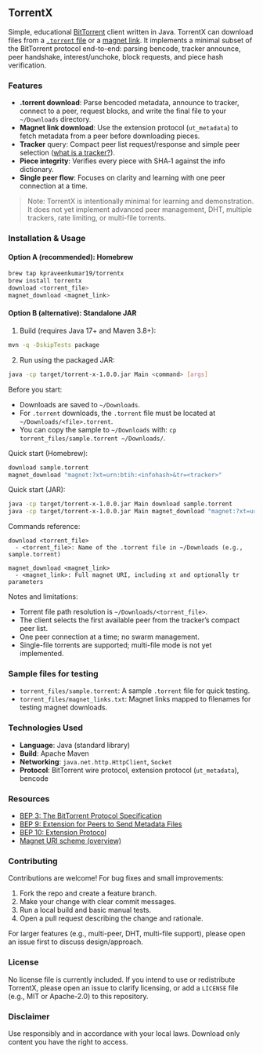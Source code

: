 ## TorrentX

Simple, educational [BitTorrent](https://en.wikipedia.org/wiki/BitTorrent) client written in Java. TorrentX can download files from a [`.torrent` file](https://en.wikipedia.org/wiki/Torrent_file) or a [magnet link](https://en.wikipedia.org/wiki/Magnet_URI_scheme). It implements a minimal subset of the BitTorrent protocol end-to-end: parsing bencode, tracker announce, peer handshake, interest/unchoke, block requests, and piece hash verification.

### Features
- **.torrent download**: Parse bencoded metadata, announce to tracker, connect to a peer, request blocks, and write the final file to your `~/Downloads` directory.
- **Magnet link download**: Use the extension protocol (`ut_metadata`) to fetch metadata from a peer before downloading pieces.
- **Tracker** query: Compact peer list request/response and simple peer selection ([what is a tracker?](https://en.wikipedia.org/wiki/BitTorrent_tracker)).
- **Piece integrity**: Verifies every piece with SHA‑1 against the info dictionary.
- **Single peer flow**: Focuses on clarity and learning with one peer connection at a time.

> Note: TorrentX is intentionally minimal for learning and demonstration. It does not yet implement advanced peer management, DHT, multiple trackers, rate limiting, or multi-file torrents.

### Installation & Usage

#### Option A (recommended): Homebrew
```bash
brew tap kpraveenkumar19/torrentx
brew install torrentx
download <torrent_file>
magnet_download <magnet_link>
```


#### Option B (alternative): Standalone JAR
1. Build (requires Java 17+ and Maven 3.8+):
```bash
mvn -q -DskipTests package
```
2. Run using the packaged JAR:
```bash
java -cp target/torrent-x-1.0.0.jar Main <command> [args]
```

Before you start:
- Downloads are saved to `~/Downloads`.
- For `.torrent` downloads, the `.torrent` file must be located at `~/Downloads/<file>.torrent`.
- You can copy the sample to `~/Downloads` with: `cp torrent_files/sample.torrent ~/Downloads/`.

Quick start (Homebrew):
```bash
download sample.torrent
magnet_download "magnet:?xt=urn:btih:<infohash>&tr=<tracker>"
```

Quick start (JAR):
```bash
java -cp target/torrent-x-1.0.0.jar Main download sample.torrent
java -cp target/torrent-x-1.0.0.jar Main magnet_download "magnet:?xt=urn:btih:<infohash>&tr=<tracker>"
```

Commands reference:
```text
download <torrent_file>
  - <torrent_file>: Name of the .torrent file in ~/Downloads (e.g., sample.torrent)

magnet_download <magnet_link>
  - <magnet_link>: Full magnet URI, including xt and optionally tr parameters
```

Notes and limitations:
- Torrent file path resolution is `~/Downloads/<torrent_file>`.
- The client selects the first available peer from the tracker’s compact peer list.
- One peer connection at a time; no swarm management.
- Single-file torrents are supported; multi-file mode is not yet implemented.

### Sample files for testing
- `torrent_files/sample.torrent`: A sample `.torrent` file for quick testing.
- `torrent_files/magnet_links.txt`: Magnet links mapped to filenames for testing magnet downloads.

### Technologies Used
- **Language**: Java (standard library)
- **Build**: Apache Maven
- **Networking**: `java.net.http.HttpClient`, `Socket`
- **Protocol**: BitTorrent wire protocol, extension protocol (`ut_metadata`), bencode

### Resources
- [BEP 3: The BitTorrent Protocol Specification](https://www.bittorrent.org/beps/bep_0003.html)
- [BEP 9: Extension for Peers to Send Metadata Files](https://www.bittorrent.org/beps/bep_0009.html)
- [BEP 10: Extension Protocol](https://www.bittorrent.org/beps/bep_0010.html)
- [Magnet URI scheme (overview)](https://en.wikipedia.org/wiki/Magnet_URI_scheme)

### Contributing
Contributions are welcome! For bug fixes and small improvements:
1. Fork the repo and create a feature branch.
2. Make your change with clear commit messages.
3. Run a local build and basic manual tests.
4. Open a pull request describing the change and rationale.

For larger features (e.g., multi-peer, DHT, multi-file support), please open an issue first to discuss design/approach.

### License
No license file is currently included. If you intend to use or redistribute TorrentX, please open an issue to clarify licensing, or add a `LICENSE` file (e.g., MIT or Apache-2.0) to this repository.

### Disclaimer
Use responsibly and in accordance with your local laws. Download only content you have the right to access.


